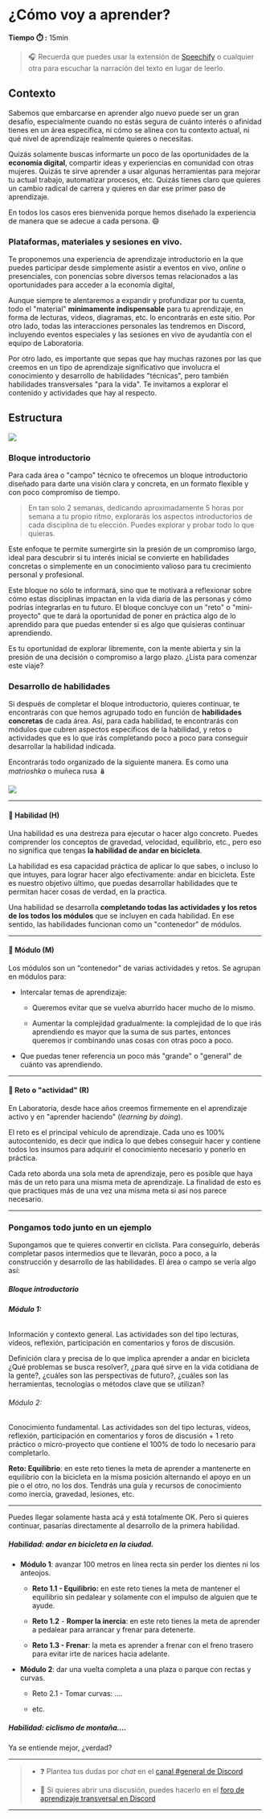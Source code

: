 # ¿Cómo voy a aprender?

**Tiempo :stopwatch: :** 15min

> :headphones: Recuerda que puedes usar la extensión de [Speechify](https://speechify.com/es/extension-de-chrome/) o cualquier otra para escuchar la narración del texto en lugar de leerlo.

## Contexto

Sabemos que embarcarse en aprender algo nuevo puede ser un gran desafío, especialmente cuando no estás segura de cuánto interés o afinidad tienes en un área específica, ni cómo se alinea con tu contexto actual, ni qué nivel de aprendizaje realmente quieres o necesitas. 

Quizás solamente buscas informarte un poco de las oportunidades de la **economía digital**, compartir ideas y experiencias en comunidad con otras mujeres. Quizás te sirve aprender a usar algunas herramientas para mejorar tu actual trabajo, automatizar procesos, etc. Quizás tienes claro que quieres un cambio radical de carrera y quieres en dar ese primer paso de aprendizaje.

En todos los casos eres bienvenida porque hemos diseñado la experiencia de manera que se adecue a cada persona. :smile:

### Plataformas, materiales y sesiones en vivo.

Te proponemos una experiencia de aprendizaje introductorio en la que puedes participar desde simplemente asistir a eventos en vivo, *online* o presenciales, con ponencias sobre diversos temas relacionados a las oportunidades para acceder a la economía digital,  

Aunque siempre te alentaremos a expandir y profundizar por tu cuenta, todo el "material" **mínimamente indispensable** para tu aprendizaje, en forma de lecturas, videos, diagramas, etc. lo encontrarás en este sitio. Por otro lado, todas las interacciones personales las tendremos en Discord, incluyendo eventos especiales y las sesiones en vivo de ayudantía con el equipo de Laboratoria.

Por otro lado, es importante que sepas que hay muchas razones por las que creemos en un tipo de aprendizaje significativo que involucra el conocimiento y desarrollo de habilidades "técnicas", pero también habilidades transversales "para la vida". Te invitamos a explorar el contenido y actividades que hay al respecto.

## Estructura

![](../assets/metodolog_01.png)

### Bloque introductorio

Para cada área o "campo" técnico te ofrecemos un bloque introductorio diseñado para darte una visión clara y concreta, en un formato flexible y con poco compromiso de tiempo. 

> En tan solo 2 semanas, dedicando aproximadamente 5 horas por semana a tu propio ritmo, explorarás los aspectos introductorios de cada disciplina de tu elección. Puedes explorar y probar todo lo que quieras.

Este enfoque te permite sumergirte sin la presión de un compromiso largo, ideal para descubrir si tu interés inicial se convierte en habilidades concretas o simplemente en un conocimiento valioso para tu crecimiento personal y profesional.

Este bloque no sólo te informará, sino que te motivará a reflexionar sobre cómo estas disciplinas impactan en la vida diaria de las personas y cómo podrías integrarlas en tu futuro. El bloque concluye con un "reto" o "mini-proyecto" que te dará la oportunidad de poner en práctica algo de lo aprendido para que puedas entender si es algo que quisieras continuar aprendiendo. 

Es tu oportunidad de explorar libremente, con la mente abierta y sin la presión de una decisión o compromiso a largo plazo. ¿Lista para comenzar este viaje? 

### Desarrollo de habilidades

Si después de completar el bloque introductorio, quieres continuar, te encontrarás con que hemos agrupado todo en función de **habilidades concretas** de cada área. Así, para cada habilidad, te encontrarás con módulos que cubren aspectos específicos de la habilidad, y retos o actividades que es lo que irás completando poco a poco para conseguir desarrollar la habilidad indicada.

Encontrarás todo organizado de la siguiente manera. Es como una *matrioshka* o muñeca rusa 🪆

![](../assets/metodolog_02.png)

---

#### :large_blue_circle: Habilidad (H)

Una habilidad es una destreza para ejecutar o hacer algo concreto. Puedes comprender los conceptos de gravedad, velocidad, equilibrio, etc., pero eso no significa que tengas **la habilidad de andar en bicicleta**.

La habilidad es esa capacidad práctica de aplicar lo que sabes, o incluso lo que intuyes,  para lograr hacer algo efectivamente: andar en bicicleta. Este es nuestro objetivo último, que puedas desarrollar habilidades que te permitan hacer cosas de verdad, en la practica.

Una habilidad se desarrolla **completando todas las actividades y los retos de los todos los módulos** que se incluyen en cada habilidad. En ese sentido, las habilidades funcionan como un "contenedor" de módulos.

---

#### :large_blue_diamond: Módulo (M)

Los módulos son un “contenedor” de varias actividades y retos. Se agrupan en módulos para:

- Intercalar temas de aprendizaje:
  
  - Queremos evitar que se vuelva aburrido hacer mucho de lo mismo.
  
  - Aumentar la complejidad gradualmente: la complejidad de lo que irás aprendiendo es mayor que la suma de sus partes, entonces queremos ir combinando unas cosas con otras poco a poco.

- Que puedas tener referencia un poco más "grande" o "general" de cuánto vas aprendiendo.

---

#### :small_blue_diamond: Reto o "actividad" (R)

En Laboratoria, desde hace años creemos firmemente en el aprendizaje activo y en  "aprender haciendo" (*learning by doing*).

El reto es el principal vehículo de aprendizaje. Cada uno es 100% autocontenido, es decir que indica lo que debes conseguir hacer y contiene todos los insumos para adquirir el conocimiento necesario y ponerlo en práctica.

Cada reto aborda una sola meta de aprendizaje, pero es posible que haya más de un reto para una misma meta de aprendizaje. La finalidad de esto es que practiques más de una vez una misma meta si así nos parece necesario.

---

### Pongamos todo junto en un ejemplo

Supongamos que te quieres convertir en ciclista. Para conseguirlo, deberás completar pasos intermedios que te llevarán, poco a poco, a la construcción y desarrollo de las habilidades. El área o campo se vería algo así:

##### Bloque introductorio

###### **Módulo 1:**

Información y contexto general. Las actividades son del tipo lecturas, vídeos, reflexión, participación en comentarios y foros de discusión.

Definición clara y precisa de lo que implica aprender a andar en bicicleta ¿Qué problemas se busca resolver?, ¿para qué sirve en la vida cotidiana de la gente?, ¿cuáles son las perspectivas de futuro?, ¿cuáles son las herramientas, tecnologías o métodos clave que se utilizan? 

###### Módulo 2:

Conocimiento fundamental. Las actividades son del tipo lecturas, vídeos, reflexión, participación en comentarios y foros de discusión + 1 reto práctico o micro-proyecto que contiene el 100% de todo lo necesario para completarlo. 

**Reto: Equilibrio**: en este reto tienes la meta de aprender a mantenerte en equilibrio con la bicicleta en la misma posición alternando el apoyo en un pie o el otro, no los dos. Tendrás una guía y recursos de conocimiento como inercia, gravedad, lesiones, etc.

---

Puedes llegar solamente hasta acá y está totalmente OK. Pero si quieres continuar, pasarías directamente al desarrollo de la primera habilidad.

##### **Habilidad**: andar en bicicleta en la ciudad.

- **Módulo 1**: avanzar 100 metros en línea recta sin perder los dientes ni los anteojos.
  
  - **Reto 1.1 - Equilibrio:** en este reto tienes la meta de mantener el equilibrio sin pedalear y solamente con el impulso de alguien que te ayude.
  
  - **Reto 1.2** - **Romper la inercia**: en este reto tienes la meta de aprender a pedalear para arrancar y frenar para detenerte. 
  
  - **Reto 1.3 - Frenar**: la meta es aprender a frenar con el freno trasero para evitar irte de narices hacia adelante.

- **Módulo 2**: dar una vuelta completa a una plaza o parque con rectas y curvas.
  
  - Reto 2.1 - Tomar curvas: ....
  
  - etc.

##### **Habilidad**: ciclismo de montaña....

Ya se entiende mejor, ¿verdad? 

---

> - :question: Plantea tus dudas por *chat* en el [canal #general de Discord](https://discord.com/channels/1209273049304666113/1209273050076291097)
> 
> - 💬 Si quieres abrir una discusión, puedes hacerlo en el [foro de aprendizaje transversal en Discord](https://discord.com/channels/1209273049304666113/1217834825260601407)

---  
